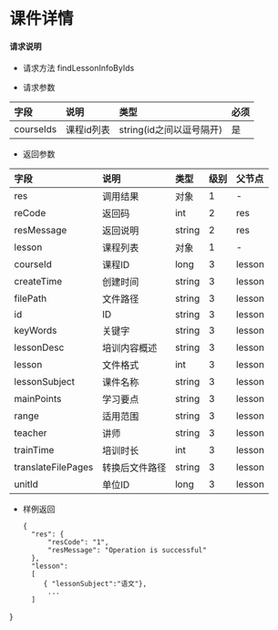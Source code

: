 # 课件详情

#### **请求说明**

* 请求方法 findLessonInfoByIds

* 请求参数

| 字段 | 说明 | 类型 | 必须 |
| :--- | :--- | :--- | :--- |
| courseIds| 课程id列表 | string(id之间以逗号隔开) | 是 |

* 返回参数

| 字段 | 说明 | 类型 | 级别 | 父节点 |
| :--- | :--- | :--- | :--- | :--- |
| res | 调用结果 | 对象 | 1 | - |
| reCode | 返回码| int | 2 | res |
| resMessage| 返回说明 | string | 2 | res |
| lesson| 课程列表 | 对象 | 1 | - |
| courseId| 课程ID| long | 3 | lesson|
| createTime| 创建时间 | string | 3 | lesson|
| filePath | 文件路径 | string | 3 | lesson|
| id| ID | string | 3 | lesson|
| keyWords | 关键字 | string | 3 | lesson|
|lessonDesc| 培训内容概述 | string | 3 | lesson|
|lesson| 文件格式 | int | 3 | lesson|
|lessonSubject | 课件名称 | string | 3 | lesson|
|mainPoints | 学习要点 | string | 3 | lesson|
|range| 适用范围 | string | 3 | lesson|
|teacher | 讲师 | string | 3 | lesson|
|trainTime | 培训时长 | int | 3 | lesson|
|translateFilePages | 转换后文件路径 | string | 3 | lesson|
|unitId| 单位ID | long | 3 | lesson|

* 样例返回

  ```
  {
    "res": {
        "resCode": "1", 
        "resMessage": "Operation is successful"
    },
    "lesson":
    [
       { "lessonSubject":"语文"},
        ...
    ] 
}

